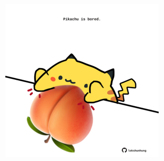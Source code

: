 <!-- built at 06/12/2024, 09:00:41 UTC -->
<p align="center">
  <img width="500" height="500" src="./ReadmeImage.svg">
</p>
